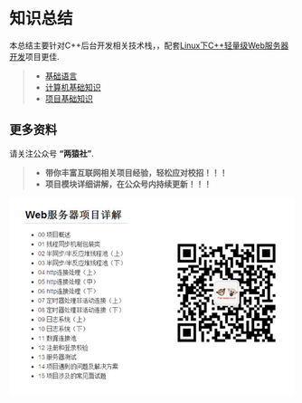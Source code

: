 知识总结
===============
本总结主要针对C++后台开发相关技术栈，，配套[Linux下C++轻量级Web服务器开发](https://github.com/twomonkeyclub/TinyWebServer)项目更佳.
> * [基础语言](https://github.com/twomonkeyclub/BackEnd/tree/master/%E5%9F%BA%E7%A1%80%E8%AF%AD%E8%A8%80)
> * [计算机基础知识](https://github.com/twomonkeyclub/BackEnd/tree/master/%E8%AE%A1%E7%AE%97%E6%9C%BA%E5%9F%BA%E7%A1%80%E7%9F%A5%E8%AF%86)
> * [项目基础知识](https://github.com/twomonkeyclub/BackEnd/tree/master/%E9%A1%B9%E7%9B%AE%E5%9F%BA%E7%A1%80%E7%9F%A5%E8%AF%86l)


更多资料
------------
请关注公众号 **“两猿社”**.
> * **带你丰富互联网相关项目经验，轻松应对校招！！！**
> * **项目模块详细讲解，在公众号内持续更新！！！**

<div align=center><img src="https://github.com/twomonkeyclub/TinyWebServer/blob/master/root/test1.jpg" height="350"/> </div>